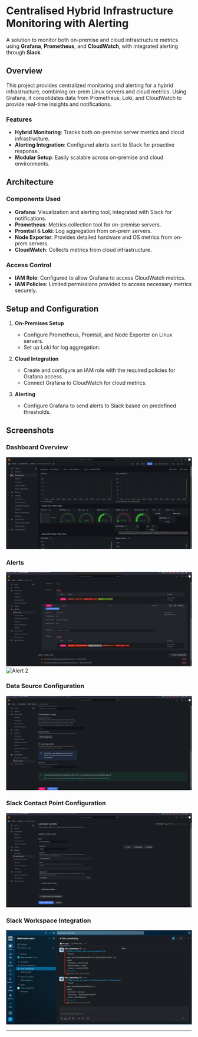 #  Centralised Hybrid Infrastructure Monitoring with Alerting

A solution to monitor both on-premise and cloud infrastructure metrics using **Grafana**, **Prometheus**, and **CloudWatch**, with integrated alerting through **Slack**.

## Overview

This project provides centralized monitoring and alerting for a hybrid infrastructure, combining on-prem Linux servers and cloud metrics. Using Grafana, it consolidates data from Prometheus, Loki, and CloudWatch to provide real-time insights and notifications.

### Features
- **Hybrid Monitoring**: Tracks both on-premise server metrics and cloud infrastructure.
- **Alerting Integration**: Configured alerts sent to Slack for proactive response.
- **Modular Setup**: Easily scalable across on-premise and cloud environments.

## Architecture

### Components Used
- **Grafana**: Visualization and alerting tool, integrated with Slack for notifications.
- **Prometheus**: Metrics collection tool for on-premise servers.
- **Promtail** & **Loki**: Log aggregation from on-prem servers.
- **Node Exporter**: Provides detailed hardware and OS metrics from on-prem servers.
- **CloudWatch**: Collects metrics from cloud infrastructure.

### Access Control
- **IAM Role**: Configured to allow Grafana to access CloudWatch metrics.
- **IAM Policies**: Limited permissions provided to access necessary metrics securely.

## Setup and Configuration

1. **On-Premises Setup**  
   - Configure Prometheus, Promtail, and Node Exporter on Linux servers.
   - Set up Loki for log aggregation.

2. **Cloud Integration**  
   - Create and configure an IAM role with the required policies for Grafana access.
   - Connect Grafana to CloudWatch for cloud metrics.

3. **Alerting**  
   - Configure Grafana to send alerts to Slack based on predefined thresholds.

## Screenshots

### Dashboard Overview  
![Dashboard Overview](./res/central_monitoring.png)

### Alerts  
![Alert 1](./res/alert_rules.png)  
![Alert 2](./res/alert_rules2.png)

### Data Source Configuration  
![Data Source](./res/data_source.png)

### Slack Contact Point Configuration  
![Slack Contact Point](./res/slack_contact_point.png)

### Slack Workspace Integration  
![Slack Workspace](./res/slack.png)
 
---